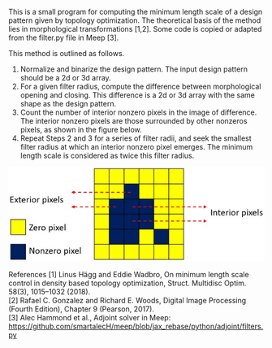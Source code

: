 This is a small program for computing the minimum length scale of a design pattern given by topology optimization. The theoretical basis of the method lies in morphological transformations [1,2]. Some code is copied or adapted from the filter.py file in Meep [3].


This method is outlined as follows.
1. Normalize and binarize the design pattern. The input design pattern should be a 2d or 3d array.
2. For a given filter radius, compute the difference between morphological opening and closing. This difference is a 2d or 3d array with the same shape as the design pattern.
3. Count the number of interior nonzero pixels in the image of difference. The interior nonzero pixels are those surrounded by other nonzeros pixels, as shown in the figure below.
4. Repeat Steps 2 and 3 for a series of filter radii, and seek the smallest filter radius at which an interior nonzero pixel emerges. The minimum length scale is considered as twice this filter radius.

![image](https://github.com/mawc2019/ruler/blob/main/classification%20of%20pixels.jpg)


References
[1] Linus Hägg and Eddie Wadbro, On minimum length scale control in density based topology optimization, Struct. Multidisc Optim. 58(3), 1015–1032 (2018).  
[2] Rafael C. Gonzalez and Richard E. Woods, Digital Image Processing (Fourth Edition), Chapter 9 (Pearson, 2017).  
[3] Alec Hammond et al., Adjoint solver in Meep: https://github.com/smartalecH/meep/blob/jax_rebase/python/adjoint/filters.py


